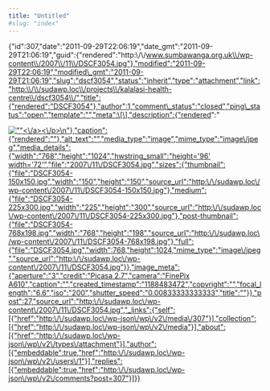 ```yaml
---
title: "Untitled"
#slug: "index"
---
```


{"id":307,"date":"2011-09-29T22:06:19","date\_gmt":"2011-09-29T21:06:19","guid":{"rendered":"http:\\/\\/www.sumbawanga.org.uk\\/wp-content\\/2007\\/11\\/DSCF3054.jpg"},"modified":"2011-09-29T22:06:19","modified\_gmt":"2011-09-29T21:06:19","slug":"dscf3054","status":"inherit","type":"attachment","link":"http:\\/\\/sudawp.loc\\/projects\\/kalalasi-health-centre\\/dscf3054\\/","title":{"rendered":"DSCF3054"},"author":1,"comment\_status":"closed","ping\_status":"open","template":"","meta":\[\],"description":{"rendered":"

[![\"\"](\"http:\/\/sudawp.loc\/wp-content\/2007\/11\/DSCF3054-225x300.jpg\")<\\/a><\\/p>\\n"},"caption":{"rendered":""},"alt\_text":"","media\_type":"image","mime\_type":"image\\/jpeg","media\_details":{"width":"768","height":"1024","hwstring\_small":"height='96' width='72'","file":"2007\\/11\\/DSCF3054.jpg","sizes":{"thumbnail":{"file":"DSCF3054-150x150.jpg","width":"150","height":"150","source\_url":"http:\\/\\/sudawp.loc\\/wp-content\\/2007\\/11\\/DSCF3054-150x150.jpg"},"medium":{"file":"DSCF3054-225x300.jpg","width":"225","height":"300","source\_url":"http:\\/\\/sudawp.loc\\/wp-content\\/2007\\/11\\/DSCF3054-225x300.jpg"},"post-thumbnail":{"file":"DSCF3054-768x198.jpg","width":"768","height":"198","source\_url":"http:\\/\\/sudawp.loc\\/wp-content\\/2007\\/11\\/DSCF3054-768x198.jpg"},"full":{"file":"DSCF3054.jpg","width":768,"height":1024,"mime\_type":"image\\/jpeg","source\_url":"http:\\/\\/sudawp.loc\\/wp-content\\/2007\\/11\\/DSCF3054.jpg"}},"image\_meta":{"aperture":"3","credit":"Picasa 2.7","camera":"FinePix A610","caption":"","created\_timestamp":"1188483472","copyright":"","focal\_length":"6.6","iso":"200","shutter\_speed":"0.00833333333333","title":""}},"post":27,"source\_url":"http:\\/\\/sudawp.loc\\/wp-content\\/2007\\/11\\/DSCF3054.jpg","\_links":{"self":\[{"href":"http:\\/\\/sudawp.loc\\/wp-json\\/wp\\/v2\\/media\\/307"}\],"collection":\[{"href":"http:\\/\\/sudawp.loc\\/wp-json\\/wp\\/v2\\/media"}\],"about":\[{"href":"http:\\/\\/sudawp.loc\\/wp-json\\/wp\\/v2\\/types\\/attachment"}\],"author":\[{"embeddable":true,"href":"http:\\/\\/sudawp.loc\\/wp-json\\/wp\\/v2\\/users\\/1"}\],"replies":\[{"embeddable":true,"href":"http:\\/\\/sudawp.loc\\/wp-json\\/wp\\/v2\\/comments?post=307"}\]}}](http:\/\/sudawp.loc\/wp-content\/2007\/11\/DSCF3054.jpg)